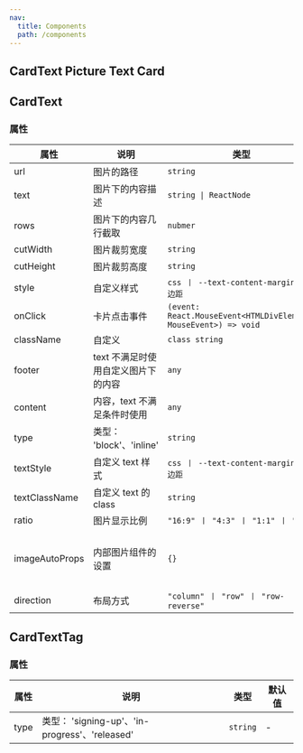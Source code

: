 ```yaml
---
nav:
  title: Components
  path: /components
---
```


## CardText Picture Text Card

<code src="./demos/demo1.tsx"></code>

## CardText

### 属性

| 属性           | 说明                                | 类型                                                             | 默认值                           |
| -------------- | ----------------------------------- | ---------------------------------------------------------------- | -------------------------------- |
| url            | 图片的路径                          | `string`                                                         | -                                |
| text           | 图片下的内容描述                    | `string \| ReactNode `                                           | -                                |
| rows           | 图片下的内容几行截取                | `nubmer`                                                         | 2                                |
| cutWidth       | 图片裁剪宽度                        | `string`                                                         | -                                |
| cutHeight      | 图片裁剪高度                        | `string`                                                         | -                                |
| style          | 自定义样式                          | `css 丨 --text-content-margin 描述边距`                          | -                                |
| onClick        | 卡片点击事件                        | `(event: React.MouseEvent<HTMLDivElement, MouseEvent>) => void ` | -                                |
| className      | 自定义                              | `class string `                                                  | -                                |
| footer         | text 不满足时使用自定义图片下的内容 | `any `                                                           | -                                |
| content        | 内容，text 不满足条件时使用         | `any `                                                           | -                                |
| type           | 类型： 'block'、'inline'            | `string`                                                         | inline                           |
| textStyle      | 自定义 text 样式                    | `css 丨 --text-content-margin 描述边距`                          | -                                |
| textClassName  | 自定义 text 的 class                | `string`                                                         | -                                |
| ratio          | 图片显示比例                        | `"16:9" 丨 "4:3" 丨 "1:1" 丨 "2:3" `                             | -                                |
| imageAutoProps | 内部图片组件的设置                  | `{} `                                                            | { style: { "--width": "100%" } } |
| direction      | 布局方式                            | `"column" 丨 "row" 丨 "row-reverse" `                            | column                           |

## CardTextTag

### 属性

| 属性 | 说明                                           | 类型     | 默认值 |
| ---- | ---------------------------------------------- | -------- | ------ |
| type | 类型： 'signing-up'、'in-progress'、'released' | `string` | -      |
